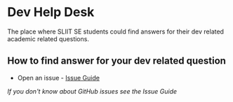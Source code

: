 # Dev Help Desk
The place where SLIIT SE students could find answers for their dev related academic related questions. 

## How to find answer for your dev related question

- Open an issue - [Issue Guide](https://help.github.com/en/github/managing-your-work-on-github/creating-an-issue)

_If you don't know about GitHub issues see the Issue Guide_
